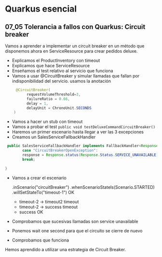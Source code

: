 # Quarkus esencial
## 07_05 Tolerancia a fallos con Quarkus: Circuit breaker

Vamos a aprender a implementar un circuit breaker en un método que disponemos ahora en ServiceResource para
crear pedidos deluxe.

* Explicamos el ProductInventory con timeout
* Explicamos que hace ServiceResource
* Enseñamos el test relativo al servicio que funciona
* Vamos a usar @CircuitBreaker y simular llamadas que fallan por indisponibilidad del servicio.
  usamos la anotación
```java
     @CircuitBreaker(
          requestVolumeThreshold=3,
          failureRatio = 0.66,
          delay = 1,
          delayUnit = ChronoUnit.SECONDS
    )
```

* Vamos a hacer un stub con timeout
* Vamos a probar el test ```public void testDeluxeCommandCircuitBreaker()```
* Haremos un primer escenario hasta llegar a ver las 3 excepciones
* Creamos un SalesServiceFallbackHandler
```java
 public SalesServiceFallbackHandler implements FallbackHandler<Response> {
        case "CircuitBreakerOpenException":
        response = Response.status(Response.Status.SERVICE_UNAVAILABLE).build();
        break;
        
}
```

* Vamos a crear el escenario

  .inScenario("circuitBreaker")
  .whenScenarioStateIs(Scenario.STARTED)
  .willSetStateTo("timeout-1") OK
  - timeout-2 -> timeout2 timeout
  - timeout-2 -> success timeout
  - success OK

* Comprobamos que sucesivas llamadas son service unavailable

* Ponemos wait one second para que el circuito se cierre de nuevo

* Comprobamos que funciona

Hemos aprendido a utilizar una estrategia de Circuit Breaker.
